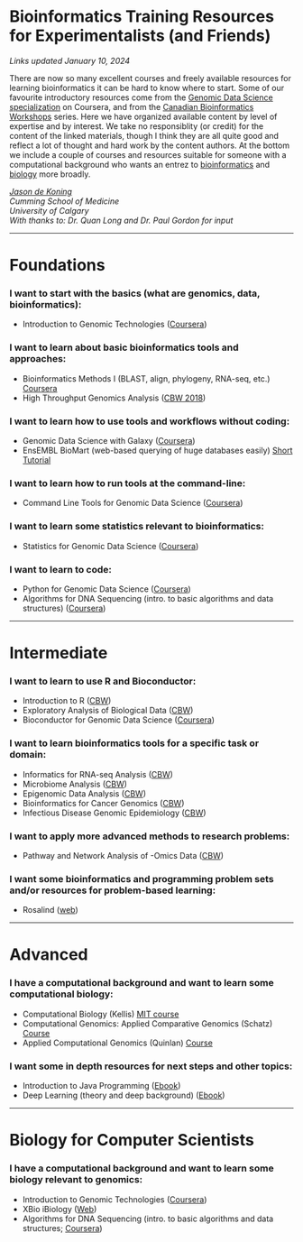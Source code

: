 # Bioinformatics Training Resources for Experimentalists (and Friends)
*Links updated January 10, 2024*

There are now so many excellent courses and freely available resources for learning bioinformatics it can be hard to know where to start. Some of our favourite introductory resources come from the [Genomic Data Science specialization](https://www.coursera.org/specializations/genomic-data-science) on Coursera, and from the [Canadian Bioinformatics Workshops](https://bioinformatics.ca) series. Here we have organized available content by level of expertise and by interest. We take no responsiblity (or credit) for the content of the linked materials, though I think they are all quite good and reflect a lot of thought and hard work by the content authors. At the bottom we include a couple of courses and resources suitable for someone with a computational background who wants an entrez to [bioinformatics](#advanced) and [biology](#biology-for-computer-scientists) more broadly.

*[Jason de Koning](http://lab.jasondk.io)*<BR>
*Cumming School of Medicine*<BR>
*University of Calgary*<BR>
*With thanks to: Dr. Quan Long and Dr. Paul Gordon for input*<BR>

---
# Foundations
### I want to start with the basics (what are genomics, data, bioinformatics):
- Introduction to Genomic Technologies ([Coursera](https://www.coursera.org/learn/introduction-genomics?specialization=genomic-data-science))

### I want to learn about basic bioinformatics tools and approaches:
- Bioinformatics Methods I (BLAST, align, phylogeny, RNA-seq, etc.) [Coursera](https://www.coursera.org/learn/bioinformatics-methods-1)
- High Throughput Genomics Analysis ([CBW 2018](https://bioinformatics.ca/workshops-all/2021-high-throughput-genomics-analysis/))

### I want to learn how to use tools and workflows without coding:
- Genomic Data Science with Galaxy ([Coursera](https://www.coursera.org/learn/galaxy-project?specialization=genomic-data-science))
- EnsEMBL BioMart (web-based querying of huge databases easily) [Short Tutorial](https://uswest.ensembl.org/info/data/biomart/how_to_use_biomart.html)

### I want to learn how to run tools at the command-line:
- Command Line Tools for Genomic Data Science ([Coursera](https://www.coursera.org/learn/genomic-tools))

### I want to learn some statistics relevant to bioinformatics:
- Statistics for Genomic Data Science ([Coursera](https://www.coursera.org/learn/statistical-genomics))

### I want to learn to code:
- Python for Genomic Data Science ([Coursera](https://www.coursera.org/learn/python-genomics?specialization=genomic-data-science))
- Algorithms for DNA Sequencing (intro. to basic algorithms and data structures) ([Coursera](https://www.coursera.org/learn/dna-sequencing?specialization=genomic-data-science))

---
# Intermediate
### I want to learn to use R and Bioconductor:
- Introduction to R ([CBW](https://bioinformatics.ca/workshops-all/2021-introduction-to-r/)) 
- Exploratory Analysis of Biological Data ([CBW](https://bioinformatics.ca/workshops-all/2020-exploratory-analysis-of-biological-data-using-r/)) 
- Bioconductor for Genomic Data Science ([Coursera](https://www.coursera.org/learn/bioconductor))

### I want to learn bioinformatics tools for a specific task or domain:
- Informatics for RNA-seq Analysis ([CBW](https://bioinformatics.ca/workshops-all/2020-informatics-for-rna-seq-analysis/))
- Microbiome Analysis ([CBW](https://bioinformatics.ca/workshops-all/2021-microbiome-analysis/))
- Epigenomic Data Analysis ([CBW](https://bioinformatics.ca/workshops-all/2021-epigenomics-analysis/)) 
- Bioinformatics for Cancer Genomics ([CBW](https://bioinformatics.ca/workshops-all/bioinformatics-for-cancer-genomics/)) 
- Infectious Disease Genomic Epidemiology ([CBW](https://bioinformatics.ca/workshops-all/2021-infectious-disease-epidemiology-analysis/))

### I want to apply more advanced methods to research problems:
- Pathway and Network Analysis of -Omics Data ([CBW](https://bioinformatics.ca/workshops-all/2021-pathway-and-network-analysis/))

### I want some bioinformatics and programming problem sets and/or resources for problem-based learning:
- Rosalind ([web](http://rosalind.info/problems/locations/))

---
# Advanced

### I have a computational background and want to learn some computational biology:
- Computational Biology (Kellis) [MIT course](https://ocw.mit.edu/courses/electrical-engineering-and-computer-science/6-047-computational-biology-fall-2015/lectures_slides/)
- Computational Genomics: Applied Comparative Genomics (Schatz) [Course](https://github.com/schatzlab/appliedgenomics2019)
- Applied Computational Genomics (Quinlan) [Course](https://github.com/quinlan-lab/applied-computational-genomics)

### I want some in depth resources for next steps and other topics:
- Introduction to Java Programming ([Ebook](http://math.hws.edu/javanotes/))
- Deep Learning (theory and deep background) ([Ebook](http://www.deeplearningbook.org))

---
# Biology for Computer Scientists

### I have a computational background and want to learn some biology relevant to genomics:
- Introduction to Genomic Technologies ([Coursera](https://www.coursera.org/learn/introduction-genomics?specialization=genomic-data-science))
- XBio iBiology ([Web](https://explorebiology.org/collections/genetics))
- Algorithms for DNA Sequencing (intro. to basic algorithms and data structures; [Coursera](https://www.coursera.org/learn/dna-sequencing?specialization=genomic-data-science))
